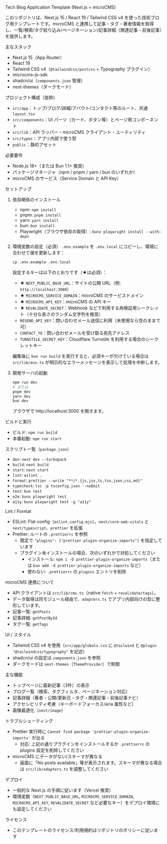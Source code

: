 Tech Blog Application Template (Next.js + microCMS)

このリポジトリは、Next.js 15 / React 19 / Tailwind CSS v4 を使った技術ブログ用テンプレートです。microCMS と連携して記事・タグ・著者情報を取得し、一覧/検索/タグ絞り込み/ページネーション/記事詳細（関連記事・前後記事）を提供します。

主なスタック
- Next.js 15（App Router）
- React 19
- Tailwind CSS v4（`@tailwindcss/postcss` + Typography プラグイン）
- microcms-js-sdk
- shadcn/ui（`components.json` 管理）
- next-themes（ダークモード）

プロジェクト構成（抜粋）
- `src/app`：トップ/ブログ/詳細/アバウト/コンタクト等のルート、共通 `layout.tsx`
- `src/components`：UI パーツ（カード、ボタン等）とページ用コンポーネント
- `src/lib`：API ラッパー・microCMS クライアント・ユーティリティ
- `src/types`：アプリ内部で使う型
- `public`：静的アセット

必要要件
- Node.js 18+（または Bun 1.1+ 推奨）
- パッケージマネージャ（npm / pnpm / yarn / bun のいずれか）
- microCMS のサービス（Service Domain と API Key）

セットアップ
1) 依存関係のインストール
   - npm: `npm install`
   - pnpm: `pnpm install`
   - yarn: `yarn install`
   - bun: `bun install`
   - Playwright（ブラウザ依存の取得）: `bunx playwright install --with-deps`

2) 環境変数の設定（必須）
   `.env.example` を `.env.local` にコピーし、環境に合わせて値を更新します：

   ```bash
   cp .env.example .env.local
   ```

   設定するキーは以下のとおりです（★は必須）：
   - ★ `NEXT_PUBLIC_BASE_URL`：サイトの公開 URL（例: `http://localhost:3000`）
   - ★ `MICROCMS_SERVICE_DOMAIN`：microCMS のサービスドメイン
   - ★ `MICROCMS_API_KEY`：microCMS の API キー
   - ★ `REVALIDATE_SECRET`：Webhook などで利用する再検証用シークレット（十分な長さのランダム文字列を推奨）
   - `RESEND_API_KEY`：問い合わせメール送信に利用（未使用なら空のままで可）
   - `CONTACT_TO`：問い合わせメールを受け取る宛先アドレス
   - `TURNSTILE_SECRET_KEY`：Cloudflare Turnstile を利用する場合のシークレットキー

   編集後に `bun run build` を実行すると、必須キーが欠けている場合は `src/lib/env.ts` が明示的なエラーメッセージを表示して処理を中断します。

3) 開発サーバの起動

   ```bash
   npm run dev
   # または
   pnpm dev
   yarn dev
   bun dev
   ```

   ブラウザで http://localhost:3000 を開きます。

ビルドと実行
- ビルド: `npm run build`
- 本番起動: `npm run start`

スクリプト一覧（`package.json`）
- `dev`: `next dev --turbopack`
- `build`: `next build`
- `start`: `next start`
- `lint`: `eslint .`
- `format`: `prettier --write "**/*.{js,jsx,ts,tsx,json,css,md}"`
- `typecheck`: `tsc -p tsconfig.json --noEmit`
- `test`: `bun test`
- `e2e`: `bunx playwright test`
- `a11y`: `bunx playwright test -g "a11y"`

Lint / Format
- ESLint: Flat config（`eslint.config.mjs`）。`next/core-web-vitals` と `next/typescript`、`prettier` を拡張
- Prettier: ルートの `.prettierrc` を参照
  - 既定で `"plugins": ["prettier-plugin-organize-imports"]` を指定しています
  - プラグイン未インストールの場合、次のいずれかで対処してください
    - インストール: `npm i -D prettier-plugin-organize-imports`（または `bun add -d prettier-plugin-organize-imports` など）
    - 使わない: `.prettierrc` の `plugins` エントリを削除

microCMS 連携について
- API クライアントは `src/lib/cms.ts`（native `fetch` + `revalidate/tags`）。
- データ取得は同モジュール経由で、`adapters.ts` でアプリ内部向けの型に整形しています。
- 記事一覧: `getPosts`
- 記事詳細: `getPostById`
- タグ一覧: `getTags`

UI / スタイル
- Tailwind CSS v4 を使用（`src/app/globals.css` に `@tailwind` と `@plugin "@tailwindcss/typography"` を記述）
- shadcn/ui の設定は `components.json` を参照
- ダークモードは `next-themes`（`ThemeProvider`）で制御

主な機能
- トップページに最新記事（3件）の表示
- ブログ一覧（検索、タグフィルタ、ページネーション対応）
- 記事詳細（著者・公開/更新日・タグ・関連記事・前後記事ナビ）
- アクセシビリティ考慮（キーボードフォーカス/aria 属性など）
- 画像最適化（`next/image`）

トラブルシューティング
- Prettier 実行時に `Cannot find package 'prettier-plugin-organize-imports'` が出る
  - 対応: 上記の通りプラグインをインストールするか `.prettierrc` の plugins 設定を削除してください
- microCMS にデータがない/スキーマが異なる
  - 画面に「No posts available」等が表示されます。スキーマが異なる場合は `src/lib/adapters.ts` を調整してください

デプロイ
- 一般的な Next.js の手順に従います（Vercel 推奨）
- 環境変数（`NEXT_PUBLIC_BASE_URL`, `MICROCMS_SERVICE_DOMAIN`, `MICROCMS_API_KEY`, `REVALIDATE_SECRET` など必要なキー）をデプロイ環境にも設定してください

ライセンス
- このテンプレートのライセンス/利用規約はリポジトリのポリシーに従います
